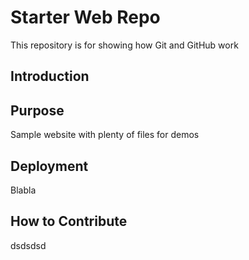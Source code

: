 # Starter Web Repo

This repository is for showing how Git and GitHub work
## Introduction

## Purpose

Sample website with plenty of files for demos

## Deployment

Blabla 

## How to Contribute
dsdsdsd 